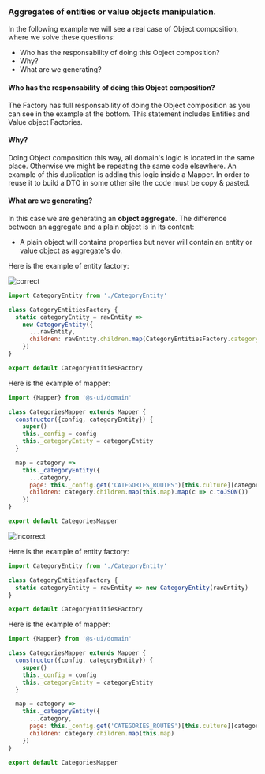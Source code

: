 ### Aggregates of entities or value objects manipulation.

In the following example we will see a real case of Object composition, where we solve these questions:
- Who has the responsability of doing this Object composition?
- Why?
- What are we generating?

#### Who has the responsability of doing this Object composition?
The Factory has full responsability of doing the Object composition as you can see in the example at the bottom. This statement includes Entities and Value object Factories.

#### Why?
Doing Object composition this way, all domain's logic is located in the same place. Otherwise we might be repeating the same code elsewhere.
An example of this duplication is adding this logic inside a Mapper. In order to reuse it to build a DTO in some other site the code must be copy & pasted.

#### What are we generating?
In this case we are generating an **object aggregate**. The difference between an aggregate and a plain object is in its content:
- A plain object will contains properties but never will contain an entity or value object as aggregate's do.

Here is the example of entity factory:

![correct]

```javascript
import CategoryEntity from './CategoryEntity'

class CategoryEntitiesFactory {
  static categoryEntity = rawEntity =>
    new CategoryEntity({
      ...rawEntity,
      children: rawEntity.children.map(CategoryEntitiesFactory.categoryEntity)
    })
}

export default CategoryEntitiesFactory

```

Here is the example of mapper:

```javascript
import {Mapper} from '@s-ui/domain'

class CategoriesMapper extends Mapper {
  constructor({config, categoryEntity}) {
    super()
    this._config = config
    this._categoryEntity = categoryEntity
  }

  map = category =>
    this._categoryEntity({
      ...category,
      page: this._config.get('CATEGORIES_ROUTES')[this.culture][category.id],
      children: category.children.map(this.map).map(c => c.toJSON())
    })
}

export default CategoriesMapper
```

![incorrect]

Here is the example of entity factory:

```javascript
import CategoryEntity from './CategoryEntity'

class CategoryEntitiesFactory {
  static categoryEntity = rawEntity => new CategoryEntity(rawEntity)
}

export default CategoryEntitiesFactory
```

Here is the example of mapper:

```javascript
import {Mapper} from '@s-ui/domain'

class CategoriesMapper extends Mapper {
  constructor({config, categoryEntity}) {
    super()
    this._config = config
    this._categoryEntity = categoryEntity
  }

  map = category =>
    this._categoryEntity({
      ...category,
      page: this._config.get('CATEGORIES_ROUTES')[this.culture][category.id],
      children: category.children.map(this.map)
    })
}

export default CategoriesMapper
```

[correct]:https://img.shields.io/badge/-OK-green.svg
[incorrect]:https://img.shields.io/badge/-KO-red.svg